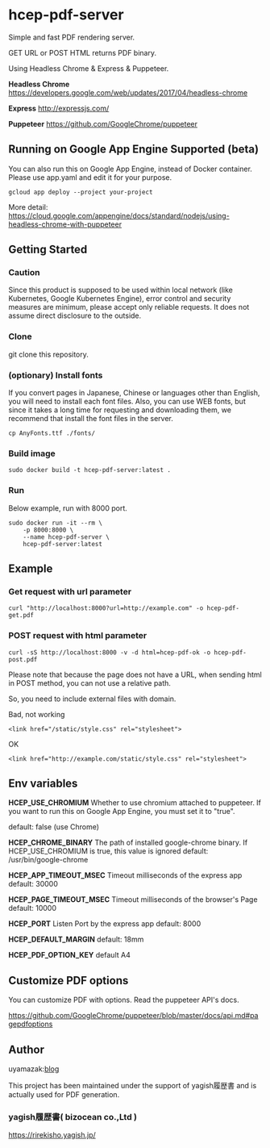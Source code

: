 # hcep-pdf-server

Simple and fast PDF rendering server.

GET URL or POST HTML returns PDF binary.

Using Headless Chrome & Express & Puppeteer.

**Headless Chrome**
<https://developers.google.com/web/updates/2017/04/headless-chrome>

**Express**
<http://expressjs.com/>

**Puppeteer**
<https://github.com/GoogleChrome/puppeteer>

## Running on Google App Engine Supported (beta)
You can also run this on Google App Engine, instead of Docker container.
Please use app.yaml and edit it for your purpose.

```
gcloud app deploy --project your-project
```

More detail:
https://cloud.google.com/appengine/docs/standard/nodejs/using-headless-chrome-with-puppeteer

## Getting Started

### Caution
Since this product is supposed to be used within local network (like Kubernetes, Google Kubernetes Engine), error control and security measures are minimum, please accept only reliable requests. It does not assume direct disclosure to the outside.


### Clone
git clone this repository.


### (optionary) Install fonts
If you convert pages in Japanese, Chinese or languages other than English, you will need to install each font files. Also, you can use WEB fonts, but since it takes a long time for requesting and downloading them, we recommend that install the font files in the server.


```
cp AnyFonts.ttf ./fonts/
```


### Build image

```
sudo docker build -t hcep-pdf-server:latest .
```

### Run

Below example, run with 8000 port.

```
sudo docker run -it --rm \
    -p 8000:8000 \
    --name hcep-pdf-server \
    hcep-pdf-server:latest
```

## Example

### Get request with url parameter

```
curl "http://localhost:8000?url=http://example.com" -o hcep-pdf-get.pdf
```

### POST request with html parameter

```
curl -sS http://localhost:8000 -v -d html=hcep-pdf-ok -o hcep-pdf-post.pdf
```

Please note that because the page does not have a URL, when sending html in POST method, you can not use a relative path.

So, you need to include external files with domain.

Bad, not working

```
<link href="/static/style.css" rel="stylesheet">
```

OK

```
<link href="http://example.com/static/style.css" rel="stylesheet">
```

## Env variables
**HCEP_USE_CHROMIUM**
Whether to use chromium attached to puppeteer.
If you want to run this on Google App Engine, you must set it to "true".

default: false (use Chrome)

**HCEP_CHROME_BINARY**
The path of installed google-chrome binary.
If HCEP_USE_CHROMIUM is true, this value is ignored
default: /usr/bin/google-chrome

**HCEP_APP_TIMEOUT_MSEC**
Timeout milliseconds of the express app
default: 30000

**HCEP_PAGE_TIMEOUT_MSEC**
Timeout milliseconds of the browser's Page
default: 10000

**HCEP_PORT**
Listen Port by the express app
default: 8000

**HCEP_DEFAULT_MARGIN**
default: 18mm

**HCEP_PDF_OPTION_KEY**
default A4


## Customize PDF options
You can customize PDF with options. Read the puppeteer API's docs.

<https://github.com/GoogleChrome/puppeteer/blob/master/docs/api.md#pagepdfoptions>

## Author
uyamazak:[blog](http://uyamazak.hatenablog.com/)

This project has been maintained under the support of yagish履歴書 and is actually used for PDF generation.

### yagish履歴書( bizocean co.,Ltd )
https://rirekisho.yagish.jp/
